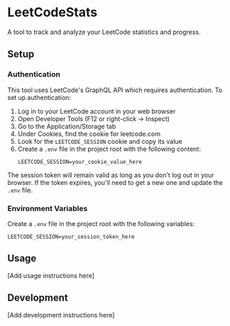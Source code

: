 # LeetCodeStats

A tool to track and analyze your LeetCode statistics and progress.

## Setup

### Authentication

This tool uses LeetCode's GraphQL API which requires authentication. To set up authentication:

1. Log in to your LeetCode account in your web browser
2. Open Developer Tools (F12 or right-click -> Inspect)
3. Go to the Application/Storage tab
4. Under Cookies, find the cookie for leetcode.com
5. Look for the `LEETCODE_SESSION` cookie and copy its value
6. Create a `.env` file in the project root with the following content:
   ```
   LEETCODE_SESSION=your_cookie_value_here
   ```

The session token will remain valid as long as you don't log out in your browser. If the token expires, you'll need to get a new one and update the `.env` file.

### Environment Variables

Create a `.env` file in the project root with the following variables:

```
LEETCODE_SESSION=your_session_token_here
```

## Usage

[Add usage instructions here]

## Development

[Add development instructions here]